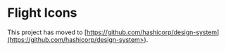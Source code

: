 # Flight Icons

This project has moved to [https://github.com/hashicorp/design-system](https://github.com/hashicorp/design-system>).
